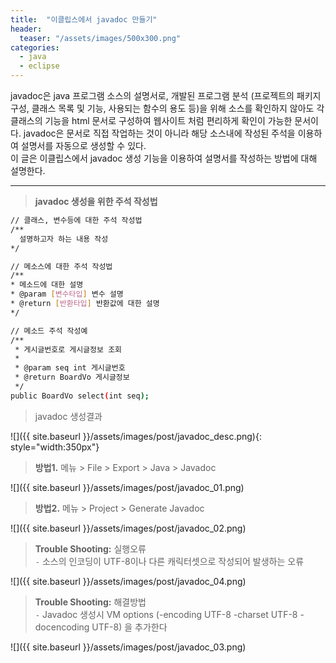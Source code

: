 ```yaml
---
title:  "이클립스에서 javadoc 만들기"
header:
  teaser: "/assets/images/500x300.png"
categories: 
  - java
  - eclipse
---
```

javadoc은 java 프로그램 소스의 설명서로, 개발된 프로그램 분석 
(프로젝트의 패키지 구성, 클래스 목록 및 기능, 사용되는 함수의 용도 등)을 위해 소스를 확인하지 않아도
각 클래스의 기능을 html 문서로 구성하여 웹사이트 처럼 편리하게 확인이 가능한 문서이다.
javadoc은 문서로 직접 작업하는 것이 아니라 해당 소스내에 작성된 주석을 이용하여 설명서를 자동으로 생성할 수 있다.  
이 글은 이클립스에서 javadoc 생성 기능을 이용하여 설명서를 작성하는 방법에 대해 설명한다.  

---

> **javadoc 생성을 위한 주석 작성법**  

```bash
// 클래스, 변수등에 대한 주석 작성법  
/**  
  설명하고자 하는 내용 작성  
*/  

// 메소스에 대한 주석 작성법  
/**  
* 메소드에 대한 설명  
* @param [변수타입] 변수 설명  
* @return [반환타입] 반환값에 대한 설명  
*/  

// 메소드 주석 작성예  
/**  
 * 게시글번호로 게시글정보 조회  
 *  
 * @param seq int 게시글번호  
 * @return BoardVo 게시글정보  
 */  
public BoardVo select(int seq);  
```

> javadoc 생성결과  

![]({{ site.baseurl }}/assets/images/post/javadoc_desc.png){: style="width:350px"}

> **방법1.** 메뉴 > File > Export > Java > Javadoc  

![]({{ site.baseurl }}/assets/images/post/javadoc_01.png)  

  
> **방법2.** 메뉴 > Project > Generate Javadoc  

![]({{ site.baseurl }}/assets/images/post/javadoc_02.png)    


> **Trouble Shooting:** 실행오류  
 `-` 소스의 인코딩이 UTF-8이나 다른 캐릭터셋으로 작성되어 발생하는 오류

![]({{ site.baseurl }}/assets/images/post/javadoc_04.png)    


> **Trouble Shooting:** 해결방법  
 `-` Javadoc 생성시 VM options (-encoding UTF-8 -charset UTF-8 -docencoding UTF-8) 을 추가한다  

![]({{ site.baseurl }}/assets/images/post/javadoc_03.png)
